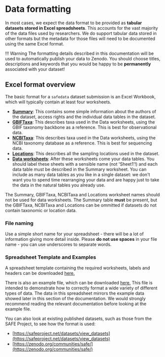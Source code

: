 # Data formatting

In most cases, we expect the data format to be provided as **tabular datasets stored in
Excel spreadsheets**. This accounts for the vast majority of the data files used by
researchers. We do support tabular data stored in other formats but the metadata for
those files will need to be documented using the same Excel format.

!!! Warning
    The formatting details described in this documentation will be used to automatically
    publish your data to Zenodo. You should choose titles, descriptions and keywords
    that you would be happy to be **permanently** associated with your dataset!

## Excel format overview

The basic format for a `safedata` dataset submission is an Excel Workbook, which will
typically contain at least four worksheets.

- [**Summary**](summary.md): This contains some simple information about the authors of
  the dataset, access rights and the individual data tables in the dataset.
- [**GBIFTaxa**](gbif_taxa.md): This describes taxa used in the Data worksheets, using
  the GBIF taxonomy backbone as a reference. This is best for observational data.
- [**NCBITaxa**](ncbi_taxa.md): This describes taxa used in the Data worksheets, using
  the NCBI taxonomy database as a reference. This is best for sequencing data.
- [**Locations**](locations.md): This describes all the sampling locations used in the
  dataset.
- [**Data worksheets**](data.md): After these worksheets come your data tables. You
  should label these sheets with a sensible name (not 'Sheet1'!) and each data table
  must be described in the Summary worksheet. You can include as many data tables as you
  like in a single dataset: we don't want you to spend time rearranging your data and
  are happy just to take the data in the natural tables you already use.

The Summary, GBIFTaxa, NCBITaxa and Locations worksheet names should not be used for
data worksheets. The Summary table **must** be present, but the GBIFTaxa, NCBITaxa and
Locations can be ommitted if datasets do not contain taxonomic or location data.

### File naming

Use a simple short name for your spreadsheet - there will be a lot of information giving
more detail inside. Please **do not use spaces** in your file name - you can use
underscores to separate words.

### Spreadsheet Template and Examples

<!-- The links here are hard coded to main, so if you've changed one of the files but 
can't see the change in the docs that is why-->
A spreadsheet template containing the required worksheets, labels and headers can be
downloaded
[here.](https://github.com/ImperialCollegeLondon/safedata_validator/raw/main/docs/data_providers/data_format/Template.xlsx)

There is also an example file, which can be downloaded [here.](https://github.com/ImperialCollegeLondon/safedata_validator/raw/develop/docs/data_providers/data_format/Example.xlsx)
This file is intended to demonstrate how to correctly format a wide variety of different
types of data. The data in this spreadsheet mirrors the example data showed later in
this section of the documentation. We would strongly recommend reading the relevant
documentation before looking at the example file.

You can also look at existing published datasets, such as those from the SAFE Project,
to see how the format is used:

- [https://safeproject.net/datasets/view_datasets](https://safeproject.net/datasets/view_datasets)
- [https://zenodo.org/communities/safe/](https://zenodo.org/communities/safe/)
